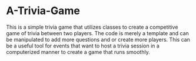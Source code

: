 # A-Trivia-Game
This is a simple trivia game that utilizes classes to create a competitive game of trivia between two players.  The code is merely a  template and can be manipulated to add more questions and or create more players. This can be a useful tool for events that want to host a trivia session in a computerized manner to create a game that runs smoothly. 
